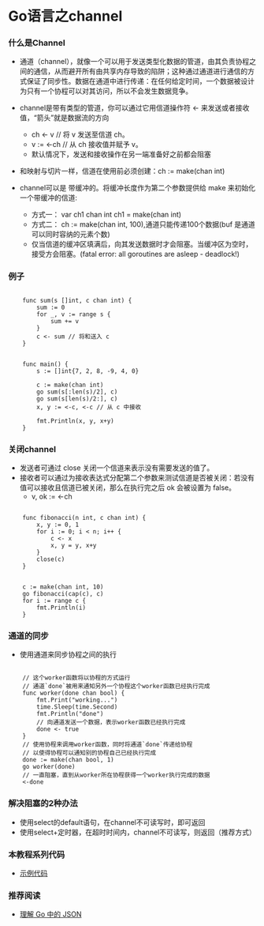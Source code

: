 # Go语言之channel


### 什么是Channel

+ 通道（channel），就像一个可以用于发送类型化数据的管道，由其负责协程之间的通信，从而避开所有由共享内存导致的陷阱；这种通过通道进行通信的方式保证了同步性。数据在通道中进行传递：在任何给定时间，一个数据被设计为只有一个协程可以对其访问，所以不会发生数据竞争。

+ channel是带有类型的管道，你可以通过它用信道操作符 <- 来发送或者接收值，“箭头”就是数据流的方向
    - ch <- v    // 将 v 发送至信道 ch。
    - v := <-ch  // 从 ch 接收值并赋予 v。
    - 默认情况下，发送和接收操作在另一端准备好之前都会阻塞

+ 和映射与切片一样，信道在使用前必须创建：ch := make(chan int)

+ channel可以是 带缓冲的。将缓冲长度作为第二个参数提供给 make 来初始化一个带缓冲的信道:
    - 方式一：  var ch1 chan int  ch1 = make(chan int)
    - 方式二：  ch := make(chan int, 100),通道只能传递100个数据(buf 是通道可以同时容纳的元素个数)
    - 仅当信道的缓冲区填满后，向其发送数据时才会阻塞。当缓冲区为空时，接受方会阻塞。(fatal error: all goroutines are asleep - deadlock!)

### 例子

```

    func sum(s []int, c chan int) {
        sum := 0
        for _, v := range s {
            sum += v
        }
        c <- sum // 将和送入 c
    }


    func main() {
        s := []int{7, 2, 8, -9, 4, 0}

        c := make(chan int)
        go sum(s[:len(s)/2], c)
        go sum(s[len(s)/2:], c)
        x, y := <-c, <-c // 从 c 中接收

        fmt.Println(x, y, x+y)
    }

```

### 关闭channel

+ 发送者可通过 close 关闭一个信道来表示没有需要发送的值了。
+ 接收者可以通过为接收表达式分配第二个参数来测试信道是否被关闭：若没有值可以接收且信道已被关闭，那么在执行完之后 ok 会被设置为 false。
    -  v, ok := <-ch

```

    func fibonacci(n int, c chan int) {
        x, y := 0, 1
        for i := 0; i < n; i++ {
            c <- x
            x, y = y, x+y
        }
        close(c)
    }


    c := make(chan int, 10)
	go fibonacci(cap(c), c)
	for i := range c {
		fmt.Println(i)
	}
```

### 通道的同步

+ 使用通道来同步协程之间的执行

```

    // 这个worker函数将以协程的方式运行
    // 通道`done`被用来通知另外一个协程这个worker函数已经执行完成
    func worker(done chan bool) {
        fmt.Print("working...")
        time.Sleep(time.Second)
        fmt.Println("done")
        // 向通道发送一个数据，表示worker函数已经执行完成
        done <- true
    }
    // 使用协程来调用worker函数，同时将通道`done`传递给协程
    // 以使得协程可以通知别的协程自己已经执行完成
    done := make(chan bool, 1)
    go worker(done)
    // 一直阻塞，直到从worker所在协程获得一个worker执行完成的数据
    <-done

```

### 解决阻塞的2种办法

+ 使用select的default语句，在channel不可读写时，即可返回
+ 使用select+定时器，在超时时间内，channel不可读写，则返回（推荐方式）


### 本教程系列代码

+ [示例代码](https://github.com/chuhemiao/go-basic-example)

### 推荐阅读

+ [理解 Go 中的 JSON](https://sanyuesha.com/2018/05/07/go-json/)